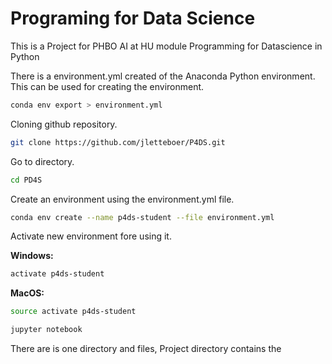 # Programing for Data Science

This is a Project for PHBO AI at HU module Programming for Datascience in Python

There is a environment.yml created of the Anaconda Python environment. This can be used for creating the environment.
```bash
conda env export > environment.yml
```

Cloning github repository.
```bash
git clone https://github.com/jletteboer/P4DS.git
```

Go to directory.
```bash
cd PD4S
```

Create an environment using the environment.yml file.
```bash
conda env create --name p4ds-student --file environment.yml
```

Activate new environment fore using it.

**Windows:**
```bash
activate p4ds-student
```

**MacOS:**
```bash
source activate p4ds-student
```

```bash
jupyter notebook
```

There are is one directory and files, Project directory contains the 